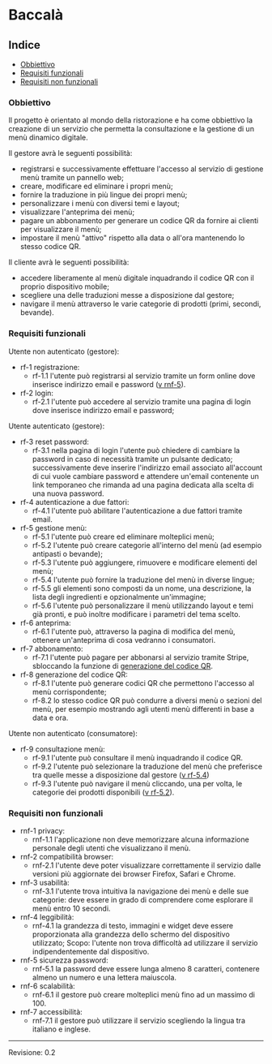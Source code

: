 # Baccalà <!-- omit in toc -->

## Indice <!-- omit in toc -->

- [Obbiettivo](#obbiettivo)
- [Requisiti funzionali](#requisiti-funzionali)
- [Requisiti non funzionali](#requisiti-non-funzionali)

### Obbiettivo

Il progetto è orientato al mondo della ristorazione e ha come obbiettivo la creazione di un servizio che permetta la consultazione e la gestione di un menù dinamico digitale.

Il gestore avrà le seguenti possibilità:

- registrarsi e successivamente effettuare l'accesso al servizio di gestione menù tramite un pannello web;
- creare, modificare ed eliminare i propri menù;
- fornire la traduzione in più lingue dei propri menù;
- personalizzare i menù con diversi temi e layout;
- visualizzare l'anteprima dei menù;
- pagare un abbonamento per generare un codice QR da fornire ai clienti per visualizzare il menù;
- impostare il menù "attivo" rispetto alla data o all'ora mantenendo lo stesso codice QR.

Il cliente avrà le seguenti possibilità:

- accedere liberamente al menù digitale inquadrando il codice QR con il proprio dispositivo mobile;
- scegliere una delle traduzioni messe a disposizione dal gestore;
- navigare il menù attraverso le varie categorie di prodotti (primi, secondi, bevande).

### Requisiti funzionali

Utente non autenticato (gestore):

- rf-1 registrazione:
  - rf-1.1 l'utente può registrarsi al servizio tramite un form online dove inserisce indirizzo email e password ([v rnf-5](#sicurezza-password)).
- rf-2 login:
  - rf-2.1 l'utente può accedere al servizio tramite una pagina di login dove inserisce indirizzo email e password;

Utente autenticato (gestore):

- rf-3 reset password:
  - rf-3.1 nella pagina di login l'utente può chiedere di cambiare la password in caso di necessità tramite un pulsante dedicato; successivamente deve inserire l'indirizzo email associato all'account di cui vuole cambiare password e attendere un'email contenente un link temporaneo che rimanda ad una pagina dedicata alla scelta di una nuova password.
- rf-4 autenticazione a due fattori:
  - rf-4.1 l'utente può abilitare l'autenticazione a due fattori tramite email.
- rf-5 gestione menù:
  - rf-5.1 l'utente può creare ed eliminare molteplici menù;
  - rf-5.2 <a name="categorie"></a>l'utente può creare categorie all'interno del menù (ad esempio antipasti o bevande);
  - rf-5.3 l'utente può aggiungere, rimuovere e modificare elementi del menù;
  - rf-5.4 <a name="traduzione"></a>l'utente può fornire la traduzione del menù in diverse lingue;
  - rf-5.5 gli elementi sono composti da un nome, una descrizione, la lista degli ingredienti e opzionalmente un'immagine;
  - rf-5.6 l'utente può personalizzare il menù utilizzando layout e temi già pronti, e può inoltre modificare i parametri del tema scelto.
- rf-6 anteprima:
  - rf-6.1 l'utente può, attraverso la pagina di modifica del menù, ottenere un'anteprima di cosa vedranno i consumatori.
- rf-7 abbonamento:
  - rf-7.1 l'utente può pagare per abbonarsi al servizio tramite Stripe, sbloccando la funzione di [generazione del codice QR](#generazione-qr).
- <a name="generazione-qr"></a>rf-8 generazione del codice QR:
  - rf-8.1 l'utente può generare codici QR che permettono l'accesso al menù corrispondente;
  - rf-8.2 lo stesso codice QR può condurre a diversi menù o sezioni del menù, per esempio mostrando agli utenti menù differenti in base a data e ora.

Utente non autenticato (consumatore):

- rf-9 consultazione menù:
  - rf-9.1 l'utente può consultare il menù inquadrando il codice QR.
  - rf-9.2 l'utente può selezionare la traduzione del menù che preferisce tra quelle messe a disposizione dal gestore ([v rf-5.4](#traduzione))
  - rf-9.3 l'utente può navigare il menù cliccando, una per volta, le categorie dei prodotti disponibili ([v rf-5.2](#categorie)). 

### Requisiti non funzionali

- rnf-1 privacy:
  - rnf-1.1 l'applicazione non deve memorizzare alcuna informazione personale degli utenti che visualizzano il menù.
- rnf-2 compatibilità browser:
  - rnf-2.1 l'utente deve poter visualizzare correttamente il servizio dalle versioni più aggiornate dei browser Firefox, Safari e Chrome.
- rnf-3 usabilità:
  - rnf-3.1 l'utente trova intuitiva la navigazione dei menù e delle sue categorie: deve essere in grado di comprendere come esplorare il menù entro 10 secondi.
- rnf-4 leggibilità:
  - rnf-4.1 la grandezza di testo, immagini e widget deve essere proporzionata alla grandezza dello schermo del dispositivo utilizzato; Scopo: l'utente non trova difficoltà ad utilizzare il servizio indipendentemente dal dispositivo.
- <a name="sicurezza-password"></a>rnf-5 sicurezza password:
  - rnf-5.1 la password deve essere lunga almeno 8 caratteri, contenere almeno un numero e una lettera maiuscola.
- rnf-6 scalabilità:
  - rnf-6.1 il gestore può creare molteplici menù fino ad un massimo di 100.
- rnf-7 accessibilità:
  - rnf-7.1 il gestore può utilizzare il servizio scegliendo la lingua tra italiano e inglese.

---

Revisione: 0.2
